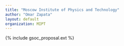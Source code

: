 ```yaml
---
title: "Moscow Institute of Physics and Technology"
author: "Omar Zapata"
layout: default
organization: MIPT
---
```


{% include gsoc_proposal.ext %}
